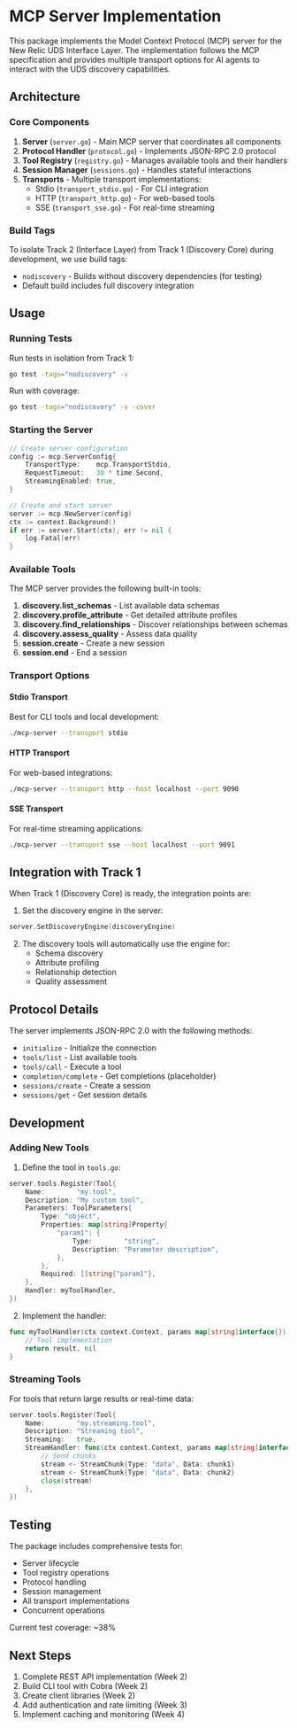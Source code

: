 # MCP Server Implementation

This package implements the Model Context Protocol (MCP) server for the New Relic UDS Interface Layer. The implementation follows the MCP specification and provides multiple transport options for AI agents to interact with the UDS discovery capabilities.

## Architecture

### Core Components

1. **Server** (`server.go`) - Main MCP server that coordinates all components
2. **Protocol Handler** (`protocol.go`) - Implements JSON-RPC 2.0 protocol
3. **Tool Registry** (`registry.go`) - Manages available tools and their handlers
4. **Session Manager** (`sessions.go`) - Handles stateful interactions
5. **Transports** - Multiple transport implementations:
   - Stdio (`transport_stdio.go`) - For CLI integration
   - HTTP (`transport_http.go`) - For web-based tools
   - SSE (`transport_sse.go`) - For real-time streaming

### Build Tags

To isolate Track 2 (Interface Layer) from Track 1 (Discovery Core) during development, we use build tags:

- `nodiscovery` - Builds without discovery dependencies (for testing)
- Default build includes full discovery integration

## Usage

### Running Tests

Run tests in isolation from Track 1:
```bash
go test -tags="nodiscovery" -v
```

Run with coverage:
```bash
go test -tags="nodiscovery" -v -cover
```

### Starting the Server

```go
// Create server configuration
config := mcp.ServerConfig{
    TransportType:    mcp.TransportStdio,
    RequestTimeout:   30 * time.Second,
    StreamingEnabled: true,
}

// Create and start server
server := mcp.NewServer(config)
ctx := context.Background()
if err := server.Start(ctx); err != nil {
    log.Fatal(err)
}
```

### Available Tools

The MCP server provides the following built-in tools:

1. **discovery.list_schemas** - List available data schemas
2. **discovery.profile_attribute** - Get detailed attribute profiles
3. **discovery.find_relationships** - Discover relationships between schemas
4. **discovery.assess_quality** - Assess data quality
5. **session.create** - Create a new session
6. **session.end** - End a session

### Transport Options

#### Stdio Transport
Best for CLI tools and local development:
```bash
./mcp-server --transport stdio
```

#### HTTP Transport
For web-based integrations:
```bash
./mcp-server --transport http --host localhost --port 9090
```

#### SSE Transport
For real-time streaming applications:
```bash
./mcp-server --transport sse --host localhost --port 9091
```

## Integration with Track 1

When Track 1 (Discovery Core) is ready, the integration points are:

1. Set the discovery engine in the server:
```go
server.SetDiscoveryEngine(discoveryEngine)
```

2. The discovery tools will automatically use the engine for:
   - Schema discovery
   - Attribute profiling
   - Relationship detection
   - Quality assessment

## Protocol Details

The server implements JSON-RPC 2.0 with the following methods:

- `initialize` - Initialize the connection
- `tools/list` - List available tools
- `tools/call` - Execute a tool
- `completion/complete` - Get completions (placeholder)
- `sessions/create` - Create a session
- `sessions/get` - Get session details

## Development

### Adding New Tools

1. Define the tool in `tools.go`:
```go
server.tools.Register(Tool{
    Name:        "my.tool",
    Description: "My custom tool",
    Parameters: ToolParameters{
        Type: "object",
        Properties: map[string]Property{
            "param1": {
                Type:        "string",
                Description: "Parameter description",
            },
        },
        Required: []string{"param1"},
    },
    Handler: myToolHandler,
})
```

2. Implement the handler:
```go
func myToolHandler(ctx context.Context, params map[string]interface{}) (interface{}, error) {
    // Tool implementation
    return result, nil
}
```

### Streaming Tools

For tools that return large results or real-time data:

```go
server.tools.Register(Tool{
    Name:        "my.streaming.tool",
    Description: "Streaming tool",
    Streaming:   true,
    StreamHandler: func(ctx context.Context, params map[string]interface{}, stream chan<- StreamChunk) {
        // Send chunks
        stream <- StreamChunk{Type: "data", Data: chunk1}
        stream <- StreamChunk{Type: "data", Data: chunk2}
        close(stream)
    },
})
```

## Testing

The package includes comprehensive tests for:
- Server lifecycle
- Tool registry operations
- Protocol handling
- Session management
- All transport implementations
- Concurrent operations

Current test coverage: ~38%

## Next Steps

1. Complete REST API implementation (Week 2)
2. Build CLI tool with Cobra (Week 2)
3. Create client libraries (Week 2)
4. Add authentication and rate limiting (Week 3)
5. Implement caching and monitoring (Week 4)